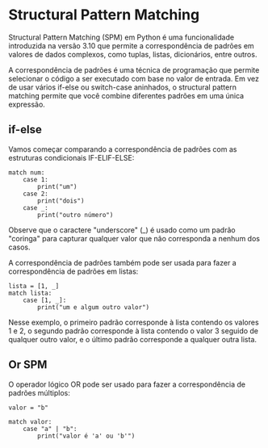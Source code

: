 # Structural Pattern Matching

Structural Pattern Matching (SPM) em Python é uma funcionalidade introduzida na versão 3.10 que permite a correspondência de padrões em valores de dados complexos, como tuplas, listas, dicionários, entre outros.

A correspondência de padrões é uma técnica de programação que permite selecionar o código a ser executado com base no valor de entrada. Em vez de usar vários if-else ou switch-case aninhados, o structural pattern matching permite que você combine diferentes padrões em uma única expressão.

## if-else

Vamos começar comparando a correspondência de padrões com as estruturas condicionais IF-ELIF-ELSE:

    match num:
        case 1:
            print("um")
        case 2:
            print("dois")
        case _:
            print("outro número")

Observe que o caractere "underscore" (_) é usado como um padrão "coringa" para capturar qualquer valor que não corresponda a nenhum dos casos.

A correspondência de padrões também pode ser usada para fazer a correspondência de padrões em listas:

    lista = [1, _]
    match lista:
        case [1, _]:
            print("um e algum outro valor")

Nesse exemplo, o primeiro padrão corresponde à lista contendo os valores 1 e 2, o segundo padrão corresponde à lista contendo o valor 3 seguido de qualquer outro valor, e o último padrão corresponde a qualquer outra lista.

## Or SPM

O operador lógico OR pode ser usado para fazer a correspondência de padrões múltiplos:

    valor = "b"

    match valor:
        case "a" | "b":
            print("valor é 'a' ou 'b'")